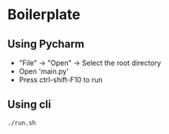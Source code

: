 # Boilerplate


## Using Pycharm

- "File" -> "Open" -> Select the root directory
- Open 'main.py'
- Press ctrl-shift-F10 to run

## Using cli

`./run.sh`


